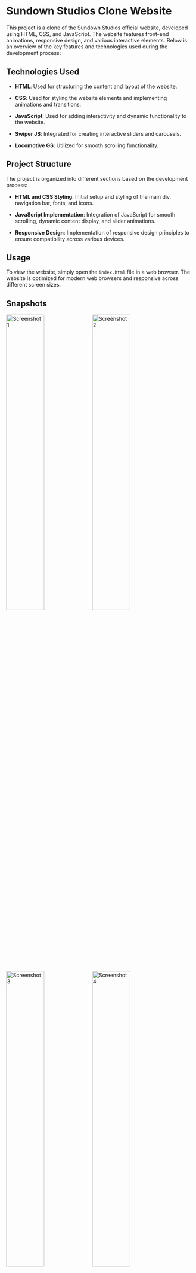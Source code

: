# Sundown Studios Clone Website

This project is a clone of the Sundown Studios official website, developed using HTML, CSS, and JavaScript. The website features front-end animations, responsive design, and various interactive elements. Below is an overview of the key features and technologies used during the development process:

## Technologies Used

- **HTML**: Used for structuring the content and layout of the website.

- **CSS**: Used for styling the website elements and implementing animations and transitions.

- **JavaScript**: Used for adding interactivity and dynamic functionality to the website.

- **Swiper JS**: Integrated for creating interactive sliders and carousels.

- **Locomotive GS**: Utilized for smooth scrolling functionality.

## Project Structure

The project is organized into different sections based on the development process:

- **HTML and CSS Styling**: Initial setup and styling of the main div, navigation bar, fonts, and icons.

- **JavaScript Implementation**: Integration of JavaScript for smooth scrolling, dynamic content display, and slider animations.

- **Responsive Design**: Implementation of responsive design principles to ensure compatibility across various devices.

## Usage

To view the website, simply open the `index.html` file in a web browser. The website is optimized for modern web browsers and responsive across different screen sizes.

## Snapshots 
<div>
  <img src="https://github.com/Mech-Boy/Projects/assets/143877641/3559e2b3-ae69-46a9-a5fe-8729105a96d8" alt="Screenshot 1" width="45%">
  <img src="https://github.com/Mech-Boy/Projects/assets/143877641/adb5d2b6-6c61-4150-8256-ea13a9c2df2a" alt="Screenshot 2" width="45%">
</div>

<div>
  <img src="https://github.com/Mech-Boy/Projects/assets/143877641/bb1d10da-dbea-468b-bf4c-e90e99be92de" alt="Screenshot 3" width="45%">
  <img src="https://github.com/Mech-Boy/Projects/assets/143877641/84d1adc0-689b-40c9-9b44-b0bfc4d84be1" alt="Screenshot 4" width="45%">
</div>

<div>
  <img src="https://github.com/Mech-Boy/Projects/assets/143877641/3f4dc46d-e5c2-4c16-b647-f9d7be2c9aeb" alt="Screenshot 5"
width="45%">
  <img src="https://github.com/Mech-Boy/Projects/assets/143877641/89c4e1c1-1c11-4f9f-bf9f-afd479d41f56" alt="Screenshot 6" width="45%">
</div>



## License

This project is licensed under the MIT License - see the [LICENSE](LICENSE) file for details.

For more details, please refer to the code Repository and Documentation.

Feel free to contribute or provide feedback to help improve the project further. Thank you for your interest!
